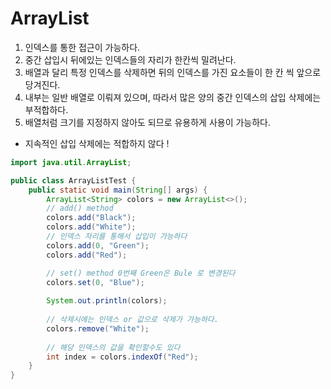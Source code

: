 # ArrayList

1. 인덱스를 통한 접근이 가능하다.
2. 중간 삽입시 뒤에있는 인덱스들의 자리가 한칸씩 밀려난다.
3. 배열과 달리 특정 인덱스를 삭제하면 뒤의 인덱스를 가진 요소들이 한 칸 씩 앞으로 당겨진다.
4. 내부는 일반 배열로 이뤄져 있으며, 따라서 많은 양의 중간 인덱스의 삽입 삭제에는 부적합하다.
5. 배열처럼 크기를 지정하지 않아도 되므로 유용하게 사용이 가능하다.

- 지속적인 삽입 삭제에는 적합하지 않다 ! 

``` java
import java.util.ArrayList;

public class ArrayListTest {
    public static void main(String[] args) {
        ArrayList<String> colors = new ArrayList<>();
        // add() method
        colors.add("Black");
        colors.add("White");
        // 인덱스 자리를 통해서 삽입이 가능하다
        colors.add(0, "Green");
        colors.add("Red");

        // set() method 0번째 Green은 Bule 로 변경된다
        colors.set(0, "Blue");
        
        System.out.println(colors);
        
        // 삭제시에는 인덱스 or 값으로 삭제가 가능하다.
        colors.remove("White");
        
        // 해당 인덱스의 값을 확인할수도 있다 
        int index = colors.indexOf("Red");
    }
}

```
